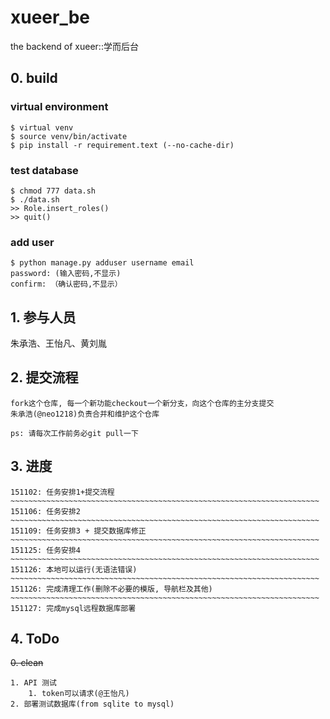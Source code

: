 # xueer_be

  the backend of xueer::学而后台
  
## 0. build
### virtual environment

    $ virtual venv
    $ source venv/bin/activate
    $ pip install -r requirement.text (--no-cache-dir)
    
### test database

    $ chmod 777 data.sh
    $ ./data.sh
    >> Role.insert_roles()
    >> quit()
    
### add user

    $ python manage.py adduser username email
    password: (输入密码,不显示) 
    confirm: （确认密码,不显示）

## 1. 参与人员

  朱承浩、王怡凡、黄刘胤

## 2. 提交流程

	fork这个仓库, 每一个新功能checkout一个新分支，向这个仓库的主分支提交
	朱承浩(@neo1218)负责合并和维护这个仓库

	ps: 请每次工作前务必git pull一下

## 3. 进度

	151102: 任务安排1+提交流程
	~~~~~~~~~~~~~~~~~~~~~~~~~~~~~~~~~~~~~~~~~~~~~~~~~~~~~~~~~~~~~~~~~~~~~
	151106: 任务安排2
	~~~~~~~~~~~~~~~~~~~~~~~~~~~~~~~~~~~~~~~~~~~~~~~~~~~~~~~~~~~~~~~~~~~~~
	151109: 任务安排3 + 提交数据库修正
	~~~~~~~~~~~~~~~~~~~~~~~~~~~~~~~~~~~~~~~~~~~~~~~~~~~~~~~~~~~~~~~~~~~~~
	151125: 任务安排4
	~~~~~~~~~~~~~~~~~~~~~~~~~~~~~~~~~~~~~~~~~~~~~~~~~~~~~~~~~~~~~~~~~~~~~
	151126: 本地可以运行(无语法错误)
	~~~~~~~~~~~~~~~~~~~~~~~~~~~~~~~~~~~~~~~~~~~~~~~~~~~~~~~~~~~~~~~~~~~~~
	151126: 完成清理工作(删除不必要的模版, 导航栏及其他)
	~~~~~~~~~~~~~~~~~~~~~~~~~~~~~~~~~~~~~~~~~~~~~~~~~~~~~~~~~~~~~~~~~~~~~
	151127: 完成mysql远程数据库部署
	
	
## 4. ToDo
~~0. clean~~

    1. API 测试
        1. token可以请求(@王怡凡)
    2. 部署测试数据库(from sqlite to mysql)

